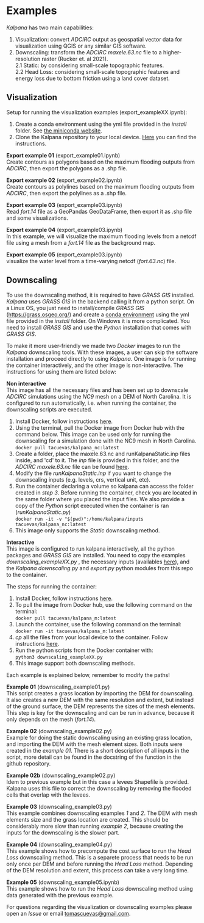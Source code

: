 # Examples

*Kalpana* has two main capabilities:

1. Visualization: convert *ADCIRC* output as geospatial vector data for visualization using QGIS or any similar GIS software.
2. Downscaling: transform the *ADCIRC* *maxele.63.nc* file to a higher-resolution raster (Rucker et. al 2021).<br>
2.1 Static: by considering small-scale topographic features.<br>
2.2 Head Loss: considering small-scale topographic features and energy loss due to bottom friction using a land cover dataset.<br>

## Visualization 

Setup for running the visualization examples (export_exampleXX.ipynb):
1. Create a conda environment using the yml file provided in the *install* folder. See [the miniconda website](https://conda.io/projects/conda/en/latest/user-guide/tasks/manage-environments.html).
2. Clone the Kalpana repository to your local device. [Here](https://docs.github.com/en/repositories/creating-and-managing-repositories/cloning-a-repository) you can find the instructions.

**Export example 01** (export_example01.ipynb)<br>
Create contours as polygons based on the maximum flooding outputs from *ADCIRC*, then export the polygons as a .shp file.

**Export example 02** (export_example02.ipynb)<br>
Create contours as polylines based on the maximum flooding outputs from *ADCIRC*, then export the polylines as a .shp file.

**Export example 03** (export_example03.ipynb)<br>
Read *fort.14* file as a GeoPandas GeoDataFrame, then export it as .shp file and some visualizations.

**Export example 04** (export_example03.ipynb)<br>
In this example, we will visualize the maximum flooding levels from a netcdf file using a mesh from a *fort.14* file as the background map.

**Export example 05** (export_example03.ipynb)<br>
visualize the water level from a time-varying netcdf (*fort.63.nc*) file.


## Downscaling

To use the downscaling method, it is required to have *GRASS GIS* installed. *Kalpana* uses *GRASS GIS* in the backend calling it from a python script. On a Linux OS, you just need to install/compile *GRASS GIS* (https://grass.osgeo.org/) and create a [conda environment](https://conda.io/projects/conda/en/latest/user-guide/tasks/manage-environments.html) using the yml file provided in the *install* folder. On Windows it is more complicated. You need to install *GRASS GIS* and use the *Python* installation that comes with *GRASS GIS*. 

To make it more user-friendly we made two *Docker* images to run the *Kalpana* downscaling tools. With these images, a user can skip the software installation and proceed directly to using *Kalpana*. One image is for running the container interactively, and the other image is non-interactive. The instructions for using them are listed below:

**Non interactive**<br>
This image has all the necessary files and has been set up to downscale *ADCIRC* simulations using the *NC9* mesh on a DEM of North Carolina. It is configured to run automatically, i.e. when running the container, the downscaling scripts are executed.
1) Install Docker, follow instructions [here](https://docs.docker.com/engine/install/).
2) Using the terminal, pull the Docker image from Docker hub with the command below. This image can be used only for running the downscaling for a simulation done with the NC9 mesh in North Carolina. <br>
    ```docker pull tacuevas/kalpana_nc:latest```
3) Create a folder, place the maxele.63.nc and runKalpanaStatic.inp files inside, and 'cd' to it. The *inp* file is provided in this folder, and the *ADCIRC* *maxele.63.nc* file can be found [here](https://go.ncsu.edu/kalpana-example-inputs).
4) Modify the file *runKalpanaStatic.inp* if you want to change the downscaling inputs (e.g. levels, crs, vertical unit, etc).
5) Run the container declaring a volume so kalpana can access the folder created in *step 3*. Before running the container, check you are located in the same folder where you placed the input files. We also provide a copy of the *Python* script executed when the container is ran (*runKalpanaStatic.py*)<br>
    ```docker run -it -v "$(pwd)":/home/kalpana/inputs tacuevas/kalpana_nc:latest```
6) This image only supports the *Static* downscaling method.


**Interactive**<br>
This image is configured to run kalpana interactively, all the python packages and *GRASS GIS* are installed. You need to copy the examples *downscaling_exampleXX.py* , the necessary inputs (availables [here](https://drive.google.com/drive/folders/1cbQzN4SrLs_rVlz9q8zHCKbFtQpLO5CG?usp=sharing)), and the *Kalpana* *downscaling.py* and *export.py* python modules from this repo to the container.

The steps for running the container:

1) Install Docker, follow instructions [here](https://docs.docker.com/engine/install/).
2) To pull the image from Docker hub, use the following command on the terminal: <br>
    ```docker pull tacuevas/kalpana_m:latest```
3) Launch the container, use the following command on the terminal: <br>
    ```docker run -it tacuevas/kalpana_m:latest```
4) *cp* all the files from your local device to the container. Follow instructions [here](https://docs.docker.com/engine/reference/commandline/cp/).
5) Run the python scripts from the Docker container with: <br>
    ```python3 downscaling_exampleXX.py```
6) This image support both downscaling methods.

Each example is explained below, remember to modify the paths!

**Example 01** (downscaling_example01.py)<br>
This script creates a grass location by importing the DEM for downscaling. It also creates a new DEM with the same resolution and extent, but instead of the ground surface, the DEM represents the sizes of the mesh elements. This step is key for the downscaling and can be run in advance, because it only depends on the mesh (*fort.14*).

**Example 02** (downscaling_example02.py)<br>
Example for doing the static downscaling using an existing grass location, and importing the DEM with the mesh element sizes. Both inputs were created in the *example 01*. There is a short description of all inputs in the script, more detail can be found in the docstring of the function in the github repository.

**Example 02b** (downscaling_example02.py)<br>
Idem to previous example but in this case a levees Shapefile is provided. Kalpana uses this file to correct the downscaling by removing the flooded cells that overlap with the levees.

**Example 03** (downscaling_example03.py)<br>
This example combines downscaling examples *1* and *2*. The DEM with mesh elements size and the grass location are created. This should be considerably more slow than running *example 2*, because creating the inputs for the downscaling is the slower part.

**Example 04** (downscaling_example04.py)<br>
This example shows how to precompute the cost surface to run the *Head Loss* downscaling method. This is a separete process that needs to be run only once per DEM and before running the *Head Loss* method. Depending of the DEM resolution and extent, this process can take a very long time.

**Example 05** (downscaling_example05.ipynb)<br>
This example shows how to run the *Head Loss* downscaling method using data generated with the previous example.

For questions regarding the visualization or downscaling examples please open an *Issue* or email tomascuevas@gmail.com.
